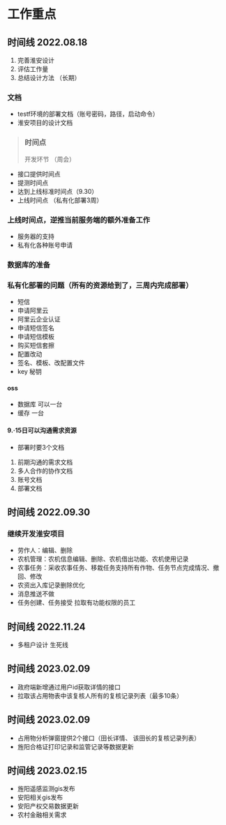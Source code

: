 

# 工作重点

## 时间线  2022.08.18



1. 完善淮安设计
2. 评估工作量
3. 总结设计方法 （长期）

### 文档

- testf环境的部署文档（账号密码，路径，启动命令）
- 淮安项目的设计文档

> ### 时间点
> 
> 开发环节 （周会）

- 接口提供时间点
- 提测时间点
- 达到上线标准时间点（9.30）
- 上线时间点 （私有化部署3周）

### 上线时间点，逆推当前服务端的额外准备工作

- 服务器的支持
- 私有化各种账号申请

### 数据库的准备

### 私有化部署的问题（所有的资源给到了，三周内完成部署）

- 短信
- 申请阿里云
- 阿里云企业认证
- 申请短信签名
- 申请短信模板
- 购买短信套擦
- 配置改动
- 签名、模板、改配置文件
- key 秘钥

#### oss

- 数据库 可以一台
- 缓存 一台

#### 9.·15日可以沟通需求资源

- 部署时要3个文档

1. 前期沟通的需求文档
2. 多人合作的协作文档
3. 账号文档
4. 部署文档

## 时间线  2022.09.30

### 继续开发淮安项目

- 劳作人：编辑、删除
- 农机管理：农机信息编辑、删除、农机借出功能、农机使用记录
- 农事任务：采收农事任务、移栽任务支持所有作物、任务节点完成情况、撤回、修改
- 农资出入库记录删除优化
- 消息推送不做
- 任务创建、任务接受 拉取有功能权限的员工

## 时间线  2022.11.24

- 多租户设计 生死线


## 时间线  2023.02.09
- 政府端新增通过用户id获取详情的接口
- 拉取该占用物表中该复核人所有的复核记录列表（最多10条）

## 时间线  2023.02.09
- 占用物分析弹窗提供2个接口（田长详情、 该田长的复核记录列表）
- 旌阳合格证打印记录和监管记录等数据更新
## 时间线  2023.02.15
- 旌阳遥感监测gis发布
- 安阳相关gis发布 
- 安阳产权交易数据更新
- 农村金融相关需求
